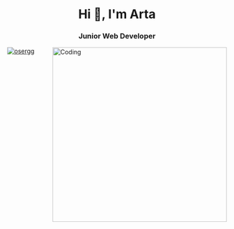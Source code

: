 <h1 align="center">Hi 👋, I'm Arta</h1>
<h3 align="center">Junior Web Developer</h3>
<img align="right" alt="Coding" width="400" src="https://media.tenor.com/hWVqJl31yA8AAAAC/web-webdevelopper.gif">

<p align="left"> <a href="https://www.youtube.com/channel/UCR36T_P4ZfD2JRg6jJtd7rw?sub_confirmation=1" target="blank"><img src="https://img.shields.io/youtube/channel/subscribers/UCtWDNqh3Th4T4Jskto6dlJQ?style=social" alt="osergg" /></a> </p>
